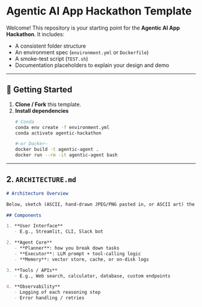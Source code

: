 # Agentic AI App Hackathon Template

Welcome! This repository is your starting point for the **Agentic AI App Hackathon**. It includes:

- A consistent folder structure  
- An environment spec (`environment.yml` or `Dockerfile`)  
- A smoke-test script (`TEST.sh`)  
- Documentation placeholders to explain your design and demo

---

## 🚀 Getting Started

1. **Clone / Fork** this template.  
2. **Install dependencies**  
   ```bash
   # Conda
   conda env create -f environment.yml
   conda activate agentic-hackathon

   #—or Docker—
   docker build -t agentic-agent .
   docker run --rm -it agentic-agent bash


---

## 2. `ARCHITECTURE.md`

```markdown
# Architecture Overview

Below, sketch (ASCII, hand-drawn JPEG/PNG pasted in, or ASCII art) the high-level components of your agent.

## Components

1. **User Interface**  
   - E.g., Streamlit, CLI, Slack bot  

2. **Agent Core**  
   - **Planner**: how you break down tasks  
   - **Executor**: LLM prompt + tool-calling logic  
   - **Memory**: vector store, cache, or on-disk logs  

3. **Tools / APIs**  
   - E.g., Web search, calculator, database, custom endpoints  

4. **Observability**  
   - Logging of each reasoning step  
   - Error handling / retries  

